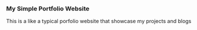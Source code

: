 ### My Simple Portfolio Website ###

This is a like a typical porfolio website that showcase my projects and blogs
